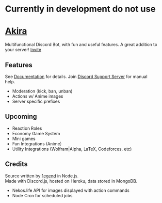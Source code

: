 # Currently in development do not use


# [Akira](https://1e9end.github.io/Akira)
Multifunctional Discord Bot, with fun and useful features. A great addition to your server! [Invite](https://discord.com/oauth2/authorize?client_id=798018191066136646&scope=bot&permissions=470281286)

## Features
See [Documentation](https://github.com/1e9end/Akira/blob/main/commands.md) for details. Join [Discord Support Server](discord.gg/DAaRAHWw9W) for manual help.
- Moderation (kick, ban, unban)
- Actions w/ Anime images
- Server specific prefixes

## Upcoming
- Reaction Roles
- Economy Game System
- Mini games
- Fun Integrations (Anime)
- Utility Integrations (Wolfram|Alpha, LaTeX, Codeforces, etc)

## Credits
Source written by [1egend](1e9end.github.io) in Node.js.<br>
Made with Discord.js, hosted on Heroku, data stored in MongoDB.
- Nekos.life API for images displayed with action commands
- Node Cron for scheduled jobs
